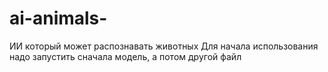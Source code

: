 # ai-animals-
ИИ который может распознавать животных
Для начала использования надо запустить сначала модель, а потом другой файл
